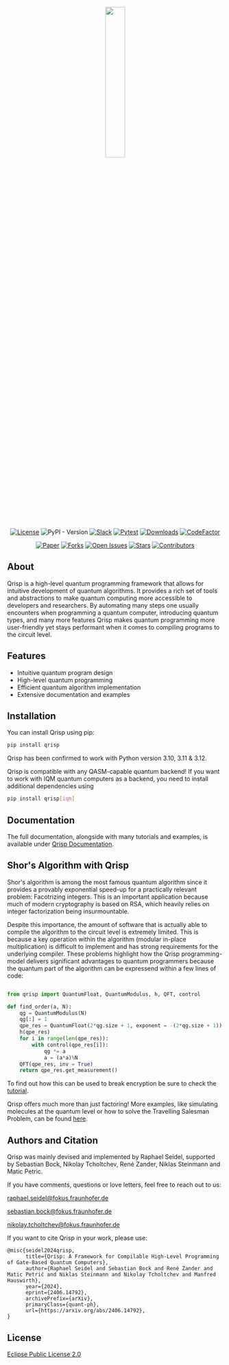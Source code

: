 <p align="center" width="100%"><img src="https://raw.githubusercontent.com/eclipse-qrisp/Qrisp/main/logo/logo_with_contour.png" width=30%></p>

</h1><br>
<div align="center">

[![License](https://img.shields.io/badge/License-EPL_2.0-brightgreen.svg)](https://opensource.org/licenses/EPL-2.0)
![PyPI - Version](https://img.shields.io/pypi/v/qrisp?color=brightgreen)
[![Slack](https://img.shields.io/badge/Slack-4A154B?style=flat&logo=slack&logoColor=white)](https://join.slack.com/t/qrisp-workspace/shared_invite/zt-20yv9bbvo-igspbQpslCBK9ZlYSVijsw)
[![Pytest](https://github.com/eclipse-qrisp/Qrisp/actions/workflows/qrisp_test.yml/badge.svg)](https://github.com/eclipse-qrisp/Qrisp/actions/workflows/qrisp_test.yml)
[![Downloads](https://img.shields.io/pypi/dm/qrisp.svg)](https://pypi.org/project/qrisp/)
[![CodeFactor](https://www.codefactor.io/repository/github/eclipse-qrisp/qrisp/badge/main)](https://www.codefactor.io/repository/github/eclipse-qrisp/qrisp/overview/main)

[![Paper](https://img.shields.io/badge/DOI-10.1038%2Fs41586--020--2649--2-brightgreen)](https://doi.org/10.48550/arXiv.2406.14792)
[![Forks](https://img.shields.io/github/forks/eclipse-qrisp/Qrisp.svg)](https://github.com/eclipse-qrisp/Qrisp/network/members)
[![Open Issues](https://img.shields.io/github/issues/eclipse-qrisp/Qrisp.svg)](https://github.com/eclipse-qrisp/Qrisp/issues)
[![Stars](https://img.shields.io/github/stars/eclipse-qrisp/Qrisp.svg)](https://github.com/eclipse-qrisp/Qrisp/stargazers)
[![Contributors](https://img.shields.io/github/contributors/eclipse-qrisp/Qrisp.svg)](https://github.com/eclipse-qrisp/Qrisp/graphs/contributors)

</div>

## About

Qrisp is a high-level quantum programming framework that allows for intuitive development of quantum algorithms. It provides a rich set of tools and abstractions to make quantum computing more accessible to developers and researchers. By automating many steps one usually encounters when programming a quantum computer, introducing quantum types, and many more features Qrisp makes quantum programming more user-friendly yet stays performant when it comes to compiling programs to the circuit level.

## Features

- Intuitive quantum program design
- High-level quantum programming
- Efficient quantum algorithm implementation
- Extensive documentation and examples

## Installation

You can install Qrisp using pip:

```bash
pip install qrisp
```

Qrisp has been confirmed to work with Python version 3.10, 3.11 & 3.12.

Qrisp is compatible with any QASM-capable quantum backend! If you want to work with IQM quantum computers as a backend, you need to install additional dependencies using
```bash
pip install qrisp[iqm]
```

## Documentation
The full documentation, alongside with many tutorials and examples, is available under [Qrisp Documentation](https://www.qrisp.eu/).

## Shor's Algorithm with Qrisp

Shor's algorithm is among the most famous quantum algorithm since it provides a provably exponential speed-up for a practically relevant problem: Facotrizing integers. This is an important application because much of modern cryptography is based on RSA, which heavily relies on integer factorization being insurmountable.

Despite this importance, the amount of software that is actually able to compile the algorithm to the circuit level is extremely limited. This is because a key operation within the algorithm (modular in-place multiplication) is difficult to implement and has strong requirements for the underlying compiler. These problems highlight how the Qrisp programming-model delivers significant advantages to quantum programmers because the quantum part of the algorithm can be expressend within a few lines of code:

```python

from qrisp import QuantumFloat, QuantumModulus, h, QFT, control

def find_order(a, N):
    qg = QuantumModulus(N)
    qg[:] = 1
    qpe_res = QuantumFloat(2*qg.size + 1, exponent = -(2*qg.size + 1))
    h(qpe_res)
    for i in range(len(qpe_res)):
        with control(qpe_res[i]):
            qg *= a
            a = (a*a)%N
    QFT(qpe_res, inv = True)
    return qpe_res.get_measurement()
```

To find out how this can be used to break encryption be sure to check the [tutorial](https://www.qrisp.eu/general/tutorial.html).

Qrisp offers much more than just factoring! More examples, like simulating molecules at the quantum level or how to solve the Travelling Salesman Problem, can be found [here](https://www.qrisp.eu/general/tutorial.html).

## Authors and Citation
Qrisp was mainly devised and implemented by Raphael Seidel, supported by Sebastian Bock, Nikolay Tcholtchev, René Zander, Niklas Steinmann and Matic Petric.

If you have comments, questions or love letters, feel free to reach out to us:

raphael.seidel@fokus.fraunhofer.de

sebastian.bock@fokus.fraunhofer.de

nikolay.tcholtchev@fokus.fraunhofer.de

If you want to cite Qrisp in your work, please use:

```
@misc{seidel2024qrisp,
      title={Qrisp: A Framework for Compilable High-Level Programming of Gate-Based Quantum Computers}, 
      author={Raphael Seidel and Sebastian Bock and René Zander and Matic Petrič and Niklas Steinmann and Nikolay Tcholtchev and Manfred Hauswirth},
      year={2024},
      eprint={2406.14792},
      archivePrefix={arXiv},
      primaryClass={quant-ph},
      url={https://arxiv.org/abs/2406.14792}, 
}
```


## License
[Eclipse Public License 2.0](https://github.com/fraunhoferfokus/Qrisp/blob/main/LICENSE)

